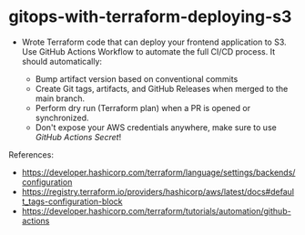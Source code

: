 ﻿# gitops-with-terraform-deploying-s3


- Wrote Terraform code that can deploy your frontend application to S3. Use GitHub Actions Workflow to automate the full CI/CD process. It should automatically:

    - Bump artifact version based on conventional commits
    - Create Git tags, artifacts, and GitHub Releases when merged to the main branch.
    - Perform dry run (Terraform plan) when a PR is opened or synchronized.
    - Don't expose your AWS credentials anywhere, make sure to use *GitHub Actions Secret*!

References:

- https://developer.hashicorp.com/terraform/language/settings/backends/configuration
- https://registry.terraform.io/providers/hashicorp/aws/latest/docs#default_tags-configuration-block
- https://developer.hashicorp.com/terraform/tutorials/automation/github-actions
